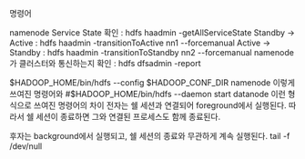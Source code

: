 명령어
 
namenode Service State 확인 : hdfs haadmin -getAllServiceState
Standby -> Active : hdfs haadmin -transitionToActive nn1 --forcemanual
Active -> Standby : hdfs haadmin -transitionToStandby nn2 --forcemanual
namenode가 클러스터와 통신하는지 확인 : hdfs dfsadmin -report

$HADOOP_HOME/bin/hdfs --config $HADOOP_CONF_DIR namenode
이렇게 쓰여진 명령어와
#$HADOOP_HOME/bin/hdfs --daemon start datanode
이런 형식으로 쓰여진 명령어의 차이
전자는 쉘 세션과 연결되어 foreground에서 실행된다. 
따라서 쉘 세션이 종료하면 그와 연결된 프로세스도 함께 종료된다.

후자는 background에서 실행되고, 쉘 세션의 종료와 무관하게 계속 실행된다. 
tail -f /dev/null
